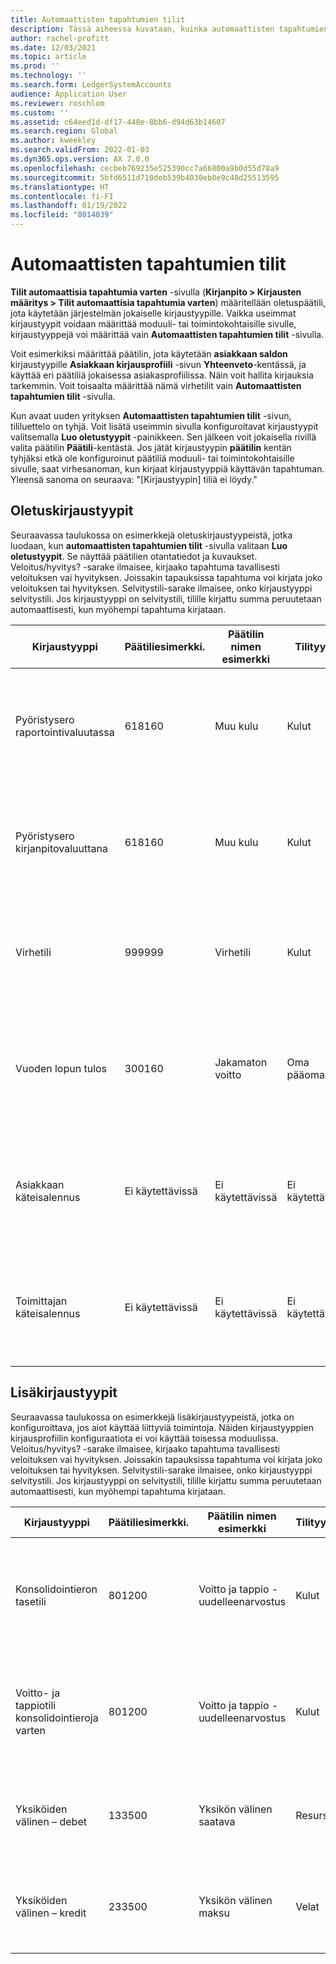 ```yaml
---
title: Automaattisten tapahtumien tilit
description: Tässä aiheessa kuvataan, kuinka automaattisten tapahtumien tilejä käytetään kirjattaessa Microsoft Dynamics 365:n kautta, sekä esimerkkejä automaattisten tapahtumien avaintileistä.
author: rachel-profitt
ms.date: 12/03/2021
ms.topic: article
ms.prod: ''
ms.technology: ''
ms.search.form: LedgerSystemAccounts
audience: Application User
ms.reviewer: roschlom
ms.custom: ''
ms.assetid: c64eed1d-df17-448e-8bb6-d94d63b14607
ms.search.region: Global
ms.author: kweekley
ms.search.validFrom: 2022-01-03
ms.dyn365.ops.version: AX 7.0.0
ms.openlocfilehash: cecbeb769235e525390cc7a66800a9b0d55d78a9
ms.sourcegitcommit: 5bfd6511d710deb539b4030eb0e9c48d25513595
ms.translationtype: HT
ms.contentlocale: fi-FI
ms.lasthandoff: 01/19/2022
ms.locfileid: "8014039"
---
```

# <a name="accounts-for-automatic-transactions"></a>Automaattisten tapahtumien tilit

**Tilit automaattisia tapahtumia varten** -sivulla (**Kirjanpito &gt; Kirjausten määritys &gt; Tilit automaattisia tapahtumia varten**) määritellään oletuspäätili, jota käytetään järjestelmän jokaiselle kirjaustyypille. Vaikka useimmat kirjaustyypit voidaan määrittää moduuli- tai toimintokohtaisille sivulle, kirjaustyyppejä voi määrittää vain **Automaattisten tapahtumien tilit** -sivulla.

Voit esimerkiksi määrittää päätilin, jota käytetään **asiakkaan saldon** kirjaustyypille **Asiakkaan kirjausprofiili** -sivun **Yhteenveto**-kentässä, ja käyttää eri päätiliä jokaisessa asiakasprofiilissa. Näin voit hallita kirjauksia tarkemmin. Voit toisaalta määrittää nämä virhetilit vain **Automaattisten tapahtumien tilit** -sivulla.

Kun avaat uuden yrityksen **Automaattisten tapahtumien tilit** -sivun, tililuettelo on tyhjä. Voit lisätä useimmin sivulla konfiguroitavat kirjaustyypit valitsemalla **Luo oletustyypit** -painikkeen. Sen jälkeen voit jokaisella rivillä valita päätilin **Päätili**-kentästä. Jos jätät kirjaustyypin **päätilin** kentän tyhjäksi etkä ole konfiguroinut päätiliä moduuli- tai toimintokohtaisille sivulle, saat virhesanoman, kun kirjaat kirjaustyyppiä käyttävän tapahtuman. Yleensä sanoma on seuraava: "\[Kirjaustyypin\] tiliä ei löydy."

## <a name="default-posting-types"></a>Oletuskirjaustyypit

Seuraavassa taulukossa on esimerkkejä oletuskirjaustyypeistä, jotka luodaan, kun **automaattisten tapahtumien tilit** -sivulla valitaan **Luo oletustyypit**. Se näyttää päätilien otantatiedot ja kuvaukset. Veloitus/hyvitys? -sarake ilmaisee, kirjaako tapahtuma tavallisesti veloituksen vai hyvityksen. Joissakin tapauksissa tapahtuma voi kirjata joko veloituksen tai hyvityksen. Selvitystili-sarake ilmaisee, onko kirjaustyyppi selvitystili. Jos kirjaustyyppi on selvitystili, tilille kirjattu summa peruutetaan automaattisesti, kun myöhempi tapahtuma kirjataan.

| Kirjaustyyppi | Päätiliesimerkki. | Päätilin nimen esimerkki | Tilityyppi | Veloitus/hyvitys? | Selvitystili | Kuvaus |
|--------------|----------------------|---------------------------|--------------|---------------|------------------|-------------|
| Pyöristysero raportointivaluutassa | 618160 | Muu kulu | Kulut | Molemmat | Ei | Tätä kirjaustyyppiä käytetään, kun tapahtuman summa muunnetaan raportointivaluutaksi, kun tapahtuman summa muunnetaan ulkomaan valuuttana. |
| Pyöristysero kirjanpitovaluuttana | 618160 | Muu kulu | Kulut | Molemmat | Ei | Tätä kirjaustyyppiä käytetään, kun tapahtuman summa muunnetaan kirjanpitovaluutaksi, kun tapahtuman summa muunnetaan ulkomaan valuuttana. |
| Virhetili | 999999 | Virhetili | Kulut | Molemmat | Ei | Tätä kirjaustyyppiä käytetään, kun järjestelmässä tapahtuu virhe. Tili on vahvistettava joka kausi, ja mahdolliset virheet on korjattava. |
| Vuoden lopun tulos | 300160 | Jakamaton voitto | Oma pääoma | Molemmat | Ei | Tätä kirjaustyyppiä käytetään, kun vuoden lopun sulkemisprosessi suoritetaan **tulos**-tyypin tilien saldon siirtoa varten päätilille, joka on valittu vuoden lopputulosta varten. |
| Asiakkaan käteisalennus | Ei käytettävissä | Ei käytettävissä | Ei käytettävissä | Ei käytettävissä | Ei | **Automaattisten tapahtumien tilit** -sivulla määritettyä kirjaustyyppiä ei käytetä. Päätili on pakollinen, kun käteisalennukset määritetään myyntireskontrassa.|
| Toimittajan käteisalennus | Ei käytettävissä | Ei käytettävissä | Ei käytettävissä | Ei käytettävissä | Ei | **Automaattisten tapahtumien tilit** -sivulla määritettyä kirjaustyyppiä ei käytetä. Päätili on pakollinen, kun käteisalennukset määritetään ostoreskontrassa. |

## <a name="additional-posting-types"></a>Lisäkirjaustyypit

Seuraavassa taulukossa on esimerkkejä lisäkirjaustyypeistä, jotka on konfiguroittava, jos aiot käyttää liittyviä toimintoja. Näiden kirjaustyyppien kirjausprofiilin konfiguraatiota ei voi käyttää toisessa moduulissa. Veloitus/hyvitys? -sarake ilmaisee, kirjaako tapahtuma tavallisesti veloituksen vai hyvityksen. Joissakin tapauksissa tapahtuma voi kirjata joko veloituksen tai hyvityksen. Selvitystili-sarake ilmaisee, onko kirjaustyyppi selvitystili. Jos kirjaustyyppi on selvitystili, tilille kirjattu summa peruutetaan automaattisesti, kun myöhempi tapahtuma kirjataan.

| Kirjaustyyppi | Päätiliesimerkki. | Päätilin nimen esimerkki | Tilityyppi | Veloitus/hyvitys? | Selvitystili | Kuvaus |
|--------------|----------------------|---------------------------|--------------|---------------|------------------|-------------|
| Konsolidointieron tasetili | 801200 | Voitto ja tappio - uudelleenarvostus | Kulut | Molemmat | Ei | Tätä kirjaustyyppiä käytetään, kun suoritat konsolidoinnin, johon liittyy valuutan uudelleenarvostus, ja uudelleenarvostuksen aikana tapahtuu sentin eroja. |
| Voitto- ja tappiotili konsolidointieroja varten | 801200 | Voitto ja tappio - uudelleenarvostus | Kulut | Molemmat | Ei | Tätä kirjaustyyppiä käytetään, kun suoritat konsolidoinnin, johon liittyy valuutan uudelleenarvostus, ja uudelleenarvostuksen aikana tapahtuu sentin eroja. |
| Yksiköiden välinen – debet | 133500 | Yksikön välinen saatava | Resurssi | Debit | Ei | Tätä kirjaustyyppiä käytetään, kun valitset **kirjanpito**-sivulta täsmäyttävän dimension eikä kirjatun tapahtuman dimensio täsmää. |
| Yksiköiden välinen – kredit | 233500 | Yksikön välinen maksu | Velat | Luotto | Ei | Tätä kirjaustyyppiä käytetään, kun valitset **kirjanpito**-sivulta täsmäyttävän dimension eikä kirjatun tapahtuman dimensio täsmää. |
